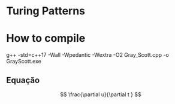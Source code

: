 # Turing  Patterns



# How to compile

g++ -std=c++17 -Wall -Wpedantic -Wextra -O2 Gray_Scott.cpp -o GrayScott.exe


## Equação 

$$ \frac{\partial u}{\partial t } $$
